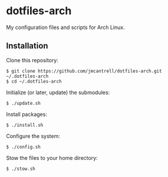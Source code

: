 # dotfiles-arch

My configuration files and scripts for Arch Linux.

## Installation

Clone this repository:

```
$ git clone https://github.com/jmcantrell/dotfiles-arch.git ~/.dotfiles-arch
$ cd ~/.dotfiles-arch
```

Initialize (or later, update) the submodules:

```
$ ./update.sh
```

Install packages:

```
$ ./install.sh
```

Configure the system:

```
$ ./config.sh
```

Stow the files to your home directory:

```
$ ./stow.sh
```
